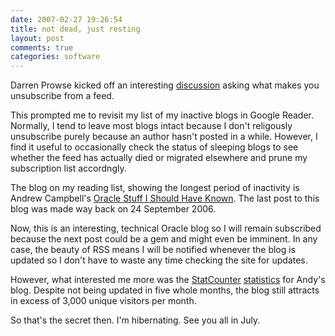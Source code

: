```yaml
---
date: 2007-02-27 19:26:54
title: not dead, just resting
layout: post
comments: true
categories: software
---
```

Darren Prowse kicked off an interesting
[discussion](http://www.problogger.net/archives/2007/02/27/what-makes-you-unsubscribe-from-a-blogs-rss-feed/)
asking what makes you unsubscribe from a feed.

This prompted me to revisit my list of my inactive blogs in Google
Reader. Normally, I tend to leave most blogs intact because I don't
religously unsubscribe purely because an author hasn't posted in a
while. However, I find it useful to occasionally check the status of
sleeping blogs to see whether the feed has actually died or migrated
elsewhere and prune my subscription list accordngly.

The blog on my reading list, showing the longest period of inactivity is
Andrew Campbell's
[Oracle Stuff I Should Have Known](http://oracleandy.blogspot.com/).
The last post to this blog was made way back on 24 September 2006.

Now, this is an interesting, technical Oracle blog so I will remain
subscribed because the next post could be a gem and might even be
imminent. In any case, the beauty of RSS means I will be notified
whenever the blog is updated so I don't have to waste any time checking
the site for updates.

However, what interested me more was the
[StatCounter](http://my2.statcounter.com/project/standard/stats.php?account_id=938873&login_id=1&code=e37efadaffd6f953bfcc2cabdf6e1e16&guest_login=1&project_id=1288882)
[statistics](http://www.flickr.com/photos/70276096@N00/404537184/) for
Andy's blog. Despite not being updated in five whole months, the blog
still attracts in excess of 3,000 unique visitors per month.

So that's the secret then. I'm hibernating. See you all in July.
